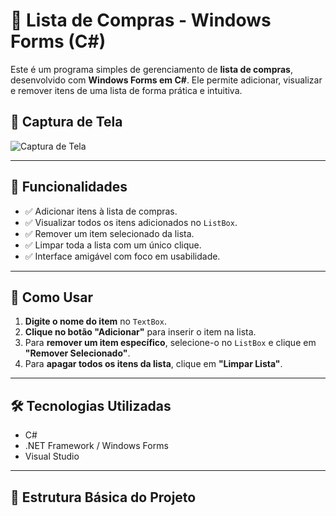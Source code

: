 # 🛒 Lista de Compras - Windows Forms (C#)

Este é um programa simples de gerenciamento de **lista de compras**, desenvolvido com **Windows Forms em C#**. Ele permite adicionar, visualizar e remover itens de uma lista de forma prática e intuitiva.

## 📸 Captura de Tela

![Captura de Tela](print.png)

---

## 🎯 Funcionalidades

- ✅ Adicionar itens à lista de compras.
- ✅ Visualizar todos os itens adicionados no `ListBox`.
- ✅ Remover um item selecionado da lista.
- ✅ Limpar toda a lista com um único clique.
- ✅ Interface amigável com foco em usabilidade.

---

## 🧠 Como Usar

1. **Digite o nome do item** no `TextBox`.
2. **Clique no botão "Adicionar"** para inserir o item na lista.
3. Para **remover um item específico**, selecione-o no `ListBox` e clique em **"Remover Selecionado"**.
4. Para **apagar todos os itens da lista**, clique em **"Limpar Lista"**.

---

## 🛠️ Tecnologias Utilizadas

- C#
- .NET Framework / Windows Forms
- Visual Studio

---

## 📁 Estrutura Básica do Projeto

